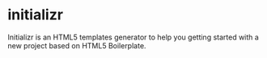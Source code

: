 # initializr
Initializr is an HTML5 templates generator to help you getting started with a new project based on HTML5 Boilerplate.
